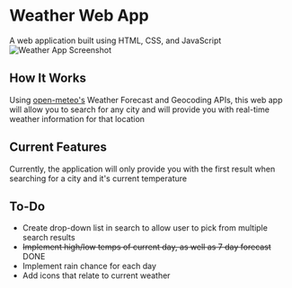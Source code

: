 # Weather Web App
A web application built using HTML, CSS, and JavaScript
![Weather App Screenshot](![image](https://github.com/McPayn/JS-Weather-App/assets/107960406/ad4fdff8-805d-4758-a19b-1fe5eb622b38))

## How It Works
Using [open-meteo's](https://open-meteo.com) Weather Forecast and Geocoding APIs, this web app will allow you to search for
any city and will provide you with real-time weather information for that location

## Current Features
Currently, the application will only provide you with the first result when searching for a city and it's current temperature

## To-Do
* Create drop-down list in search to allow user to pick from multiple search results
* ~~Implement high/low temps of current day, as well as 7 day forecast~~ DONE
* Implement rain chance for each day
* Add icons that relate to current weather
